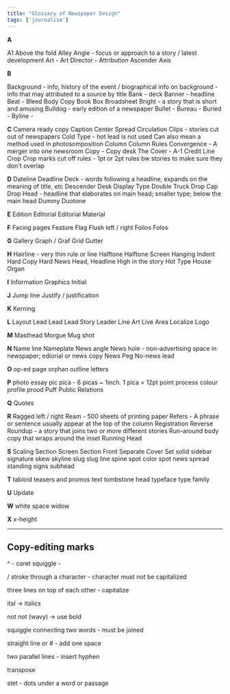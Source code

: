 ```yaml
---
title: "Glossary of Newspaper Design"
tags: ['journalism']
---
```


**A**

A1
Above the fold
Alley
Angle - focus or approach to a story / latest development
Art - 
Art Director -
Attribution
Ascender
Axis

**B**

Background - info, history of the event / biographical info 
	on background - info that may attributed to a source by title 
Bank - deck
Banner - headline
Beat - 
Bleed
Body Copy
Book
Box
Broadsheet
Bright - a story that is short and amusing
Bulldog - early edition of a newspaper
Bullet - 
Bureau -
Buried - 
Byline - 

**C**
Camera ready copy
Caption
Center Spread
Circulation
Clips - stories cut out of newspapers
Cold Type - hot lead is not used
	Can also mean a method used in photosomposition
Column
Column Rules
Convergence - A merger into one newsroom 
Copy - 
Copy desk
The Cover - A-1
Credit Line
Crop
Crop marks
cut off rules - 1pt or 2pt rules bw stories to make sure they don't overlap

**D**
Dateline
Deadline
Deck - words following a headline, expands on the meaning of title, etc
Descender
Desk
Display Type
Double Truck
Drop Cap
Drop Head - headline that elaborates on main head; smaller type; below the main  head
Dummy
Duotone 

**E**
Edition
Editorial
Editorial Material

**F**
Facing pages
Feature
Flag
Flush left / right 
Folios
Folos

**G**
Gallery
Graph / Graf
Grid
Gutter

**H**
Hairline - very thin rule or line
Halftone
Halftone Screen
Hanging Indent
Hard Copy
Hard News
Head, Headline
High in the story
Hot Type
House Organ

**I**
Information Graphics
Initial 

**J**
Jump line
Justify / justification 

**K**
Kerning 

**L**
Layout 
Lead
Lead
Lead Story
Leader
Line Art
Live Area
Localize
Logo

**M**
Masthead
Morgue
Mug shot

**N**
Name line
Nameplate
News angle
News hole - non-advertising space in newspaper; ediorial or news copy
News Peg
No-news lead 

**O**
op-ed page
orphan
outline letters

**P**
photo essay
pic
pica - 6 picas ~ 1inch. 1 pica = 12pt
point 
process colour
profile
prood
Puff
Public Relations

**Q**
Quotes

**R**
Ragged left / right
Ream - 500 sheets of printing paper
Refers - A phrase or sentence usually appear at the top of the column 
Registration
Reverse
Roundup - a story that joins two or more different stories
Run-around body copy that wraps around the inset
Running Head

**S**
Scaling
Section
Screen
Section Front 
Separate Cover
Set solid
sidebar
signature
skew
skyline
slug
slug line
spine
spot color
spot news
spread
standing signs
subhead

**T**
tabloid
teasers and promos
text
tombstone head
typeface
type family

**U**
Update

**W**
white space
widow

**X**
x-height

---

## Copy-editing marks

^ - caret
squiggle - 

/ stroke through a character - character must not be capitalized

three lines on top of each other - capitalize

ital -> italics

not 
not (wavy) -> use bold

squiggle connecting two words - must be joined

straight line or # - add one space

two parallel lines - insert hyphen

transpose 

stet - dots under a word or passage 